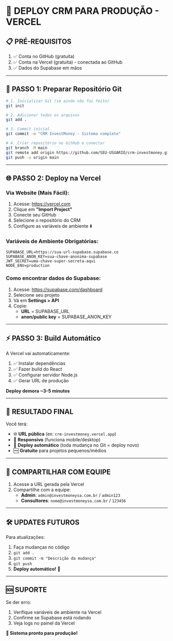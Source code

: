 # 🚀 DEPLOY CRM PARA PRODUÇÃO - VERCEL

## 📋 **PRÉ-REQUISITOS**

1. ✅ Conta no GitHub (gratuita)
2. ✅ Conta na Vercel (gratuita) - conectada ao GitHub
3. ✅ Dados do Supabase em mãos

---

## 🔧 **PASSO 1: Preparar Repositório Git**

```bash
# 1. Inicializar Git (se ainda não foi feito)
git init

# 2. Adicionar todos os arquivos
git add .

# 3. Commit inicial
git commit -m "CRM InvestMoney - Sistema completo"

# 4. Criar repositório no GitHub e conectar
git branch -M main
git remote add origin https://github.com/SEU-USUARIO/crm-investmoney.git
git push -u origin main
```

---

## 🌐 **PASSO 2: Deploy na Vercel**

### **Via Website (Mais Fácil):**

1. Acesse: https://vercel.com
2. Clique em **"Import Project"**
3. Conecte seu GitHub
4. Selecione o repositório do CRM
5. Configure as variáveis de ambiente ⬇️

### **Variáveis de Ambiente Obrigatórias:**

```
SUPABASE_URL=https://sua-url-supabase.supabase.co
SUPABASE_ANON_KEY=sua-chave-anonima-supabase
JWT_SECRET=uma-chave-super-secreta-aqui
NODE_ENV=production
```

### **Como encontrar dados do Supabase:**
1. Acesse: https://supabase.com/dashboard
2. Selecione seu projeto
3. Vá em **Settings > API**
4. Copie:
   - **URL** = SUPABASE_URL
   - **anon/public key** = SUPABASE_ANON_KEY

---

## ⚡ **PASSO 3: Build Automático**

A Vercel vai automaticamente:
1. ✅ Instalar dependências
2. ✅ Fazer build do React
3. ✅ Configurar servidor Node.js
4. ✅ Gerar URL de produção

**Deploy demora ~3-5 minutos**

---

## 🎯 **RESULTADO FINAL**

Você terá:
- 🌐 **URL pública** (ex: `crm-investmoney.vercel.app`)
- 📱 **Responsivo** (funciona mobile/desktop)
- 🔄 **Deploy automático** (toda mudança no Git = deploy novo)
- 🆓 **Gratuito** para projetos pequenos/médios

---

## 👥 **COMPARTILHAR COM EQUIPE**

1. Acesse a URL gerada pela Vercel
2. Compartilhe com a equipe:
   - **Admin**: `admin@investmoneysa.com.br` / `admin123`
   - **Consultores**: `nome@investmoneysa.com.br` / `123456`

---

## 🛠️ **UPDATES FUTUROS**

Para atualizações:
1. Faça mudanças no código
2. `git add .`
3. `git commit -m "Descrição da mudança"`
4. `git push`
5. **Deploy automático!** 🚀

---

## 🆘 **SUPORTE**

Se der erro:
1. Verifique variáveis de ambiente na Vercel
2. Confirme se Supabase está rodando
3. Veja logs no painel da Vercel

**🎉 Sistema pronto para produção!** 
